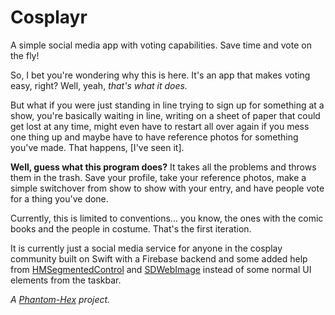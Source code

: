# Cosplayr
A simple social media app with voting capabilities. Save time and vote on the fly!

So, I bet you're wondering why this is here. It's an app that makes voting easy, right? Well, yeah, *that's what it does.*

But what if you were just standing in line trying to sign up for something at a show, you're basically waiting in line, writing on a sheet of paper that could get lost at any time, might even have to restart all over again if you mess one thing up and maybe have to have reference photos for something you've made. That happens, [I've seen it]. 

**Well, guess what this program does?** It takes all the problems and throws them in the trash. Save your profile, take your reference photos, make a simple switchover from show to show with your entry, and have people vote for a thing you've done.

Currently, this is limited to conventions... you know, the ones with the comic books and the people in costume. That's the first iteration.

It is currently just a social media service for anyone in the cosplay community built on Swift with a Firebase backend and some added help from [HMSegmentedControl](https://github.com/HeshamMegid/HMSegmentedControl) and [SDWebImage](https://github.com/rs/SDWebImage) instead of some normal UI elements from the taskbar. 

*A [Phantom-Hex](http://github.com/Phantom-Hex) project.*
